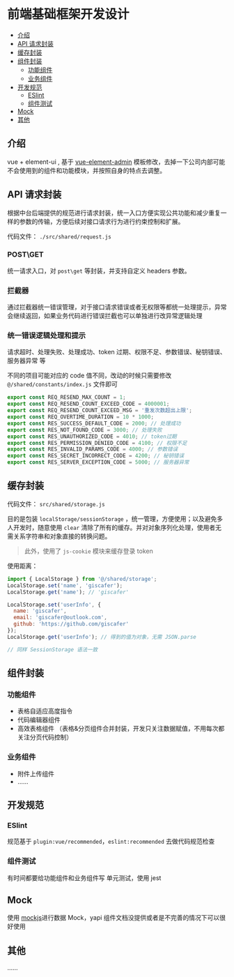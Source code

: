 # 前端基础框架开发设计

<!--ts-->

- [介绍](#介绍)
- [API 请求封装](#api-请求封装)
- [缓存封装](#缓存封装)
- [组件封装](#组件封装)
  - [功能组件](#功能组件)
  - [业务组件](#业务组件)
- [开发规范](#开发规范)
  - [ESlint](#eslint)
  - [组件测试](#组件测试)
- [Mock](#mock)
- [其他](#其他)

<!-- Added by: giscafer, at: Wed Jul  8 09:25:03 CST 2020 -->

<!--te-->

## 介绍

vue + element-ui , 基于 [vue-element-admin](https://panjiachen.github.io/vue-element-admin) 模板修改，去掉一下公司内部可能不会使用到的组件和功能模块，并按照自身的特点去调整。

## API 请求封装

根据中台后端提供的规范进行请求封装，统一入口方便实现公共功能和减少重复一样的参数的传输，方便后续对接口请求行为进行约束控制和扩展。

代码文件： `./src/shared/request.js`

### POST\GET

统一请求入口，对 `post\get` 等封装，并支持自定义 headers 参数。

### 拦截器

通过拦截器统一错误管理，对于接口请求错误或者无权限等都统一处理提示，异常会继续返回，如果业务代码进行错误拦截也可以单独进行改异常逻辑处理

### 统一错误逻辑处理和提示

请求超时、处理失败、处理成功、token 过期、权限不足、参数错误、秘钥错误、服务器异常 等

不同的项目可能对应的 code 值不同，改动的时候只需要修改 `@/shared/constants/index.js` 文件即可

```js
export const REQ_RESEND_MAX_COUNT = 1;
export const REQ_RESEND_COUNT_EXCEED_CODE = 4000001;
export const REQ_RESEND_COUNT_EXCEED_MSG = '重发次数超出上限';
export const REQ_OVERTIME_DURATION = 10 * 1000;
export const RES_SUCCESS_DEFAULT_CODE = 2000; // 处理成功
export const RES_NOT_FOUND_CODE = 3000; // 处理失败
export const RES_UNAUTHORIZED_CODE = 4010; // token过期
export const RES_PERMISSION_DENIED_CODE = 4100; // 权限不足
export const RES_INVALID_PARAMS_CODE = 4000; // 参数错误
export const RES_SECRET_INCORRECT_CODE = 4200; // 秘钥错误
export const RES_SERVER_EXCEPTION_CODE = 5000; // 服务器异常
```

## 缓存封装

代码文件： `src/shared/storage.js`

目的是包装 `localStorage/sessionStorage` ，统一管理，方便使用；以及避免多人开发时，随意使用 `clear` 清除了所有的缓存。并对对象序列化处理，使用者无需关系字符串和对象直接的转换问题。

> 此外，使用了 `js-cookie` 模块来缓存登录 token

使用距离：

```js
import { LocalStorage } from '@/shared/storage';
LocalStorage.set('name', 'giscafer');
LocalStorage.get('name'); // 'giscafer'

LocalStorage.set('userInfo', {
  name: 'giscafer',
  email: 'giscafer@outlook.com',
  github: 'https://github.com/giscafer'
});
LocalStorage.get('userInfo'); // 得到的值为对象，无需 JSON.parse

// 同样 SessionStorage 语法一致
```

## 组件封装

### 功能组件

- 表格自适应高度指令
- 代码编辑器组件
- 高效表格组件 （表格&分页组件合并封装，开发只关注数据赋值，不用每次都关注分页代码控制）

### 业务组件

- 附件上传组件
- ……

## 开发规范

### ESlint

规范基于 `plugin:vue/recommended`，`eslint:recommended` 去做代码规范检查

### 组件测试

有时间都要给功能组件和业务组件写 单元测试，使用 jest

## Mock

使用 [mockjs](https://github.com/nuysoft/Mock)进行数据 Mock，yapi 组件文档没提供或者是不完善的情况下可以很好使用

## 其他

……
